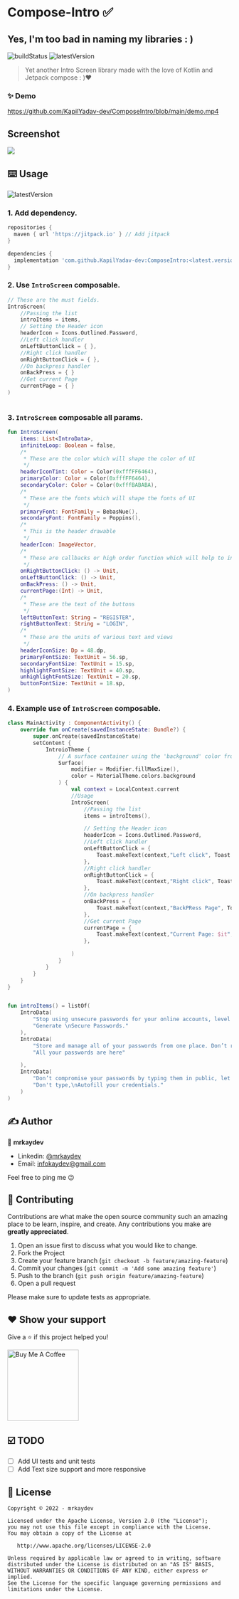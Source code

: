 # Compose-Intro ✅

## Yes, I'm too bad in naming my libraries : )

![buildStatus](https://img.shields.io/github/workflow/status/theapache64/twyper/Java%20CI%20with%20Gradle?style=plastic)
![latestVersion](https://img.shields.io/github/v/release/KapilYadav-dev/ComposeIntro)


> Yet another Intro Screen library made with the love of Kotlin and Jetpack compose : )❤️

### ✨ Demo

https://github.com/KapilYadav-dev/ComposeIntro/blob/main/demo.mp4

## Screenshot

<img src="https://github.com/KapilYadav-dev/ComposeIntro/blob/main/ss.png"/>

## ⌨️ Usage

![latestVersion](https://img.shields.io/github/v/release/KapilYadav-dev/ComposeIntro)

### 1. Add dependency.
```groovy
repositories {
  maven { url 'https://jitpack.io' } // Add jitpack
}

dependencies {
  implementation 'com.github.KapilYadav-dev:ComposeIntro:<latest.version>'
}

```

### 2. Use `IntroScreen` composable.
```kotlin
// These are the must fields.
IntroScreen(
    //Passing the list
    introItems = items,
    // Setting the Header icon
    headerIcon = Icons.Outlined.Password,
    //Left click handler
    onLeftButtonClick = { },
    //Right click handler
    onRightButtonClick = { },
    //On backpress handler
    onBackPress = { }
    //Get current Page
    currentPage = { }
)
   
```
### 3. `IntroScreen` composable all params.
```kotlin
fun IntroScreen(
    items: List<IntroData>,
    infiniteLoop: Boolean = false,
    /*
     * These are the color which will shape the color of UI
     */
    headerIconTint: Color = Color(0xfffFF6464),
    primaryColor: Color = Color(0xfffFF6464),
    secondaryColor: Color = Color(0xfffBABABA),
    /*
     * These are the fonts which will shape the fonts of UI
     */
    primaryFont: FontFamily = BebasNue(),
    secondaryFont: FontFamily = Poppins(),
    /*
     * This is the header drawable
     */
    headerIcon: ImageVector,
    /*
     * These are callbacks or high order function which will help to interact with buttons
     */
    onRightButtonClick: () -> Unit,
    onLeftButtonClick: () -> Unit,
    onBackPress: () -> Unit,
    currentPage:(Int) -> Unit,
    /*
     * These are the text of the buttons
     */
    leftButtonText: String = "REGISTER",
    rightButtonText: String = "LOGIN",
    /*
     * These are the units of various text and views
     */
    headerIconSize: Dp = 48.dp,
    primaryFontSize: TextUnit = 56.sp,
    secondaryFontSize: TextUnit = 15.sp,
    highlightFontSize: TextUnit = 40.sp,
    unhighlightFontSize: TextUnit = 20.sp,
    buttonFontSize: TextUnit = 18.sp,
)
```
### 4. Example use of `IntroScreen` composable.
```kotlin
class MainActivity : ComponentActivity() {
    override fun onCreate(savedInstanceState: Bundle?) {
        super.onCreate(savedInstanceState)
        setContent {
            IntroioTheme {
                // A surface container using the 'background' color from the theme
                Surface(
                    modifier = Modifier.fillMaxSize(),
                    color = MaterialTheme.colors.background
                ) {
                    val context = LocalContext.current
                    //Usage
                    IntroScreen(
                        //Passing the list
                        items = introItems(),

                        // Setting the Header icon
                        headerIcon = Icons.Outlined.Password,
                        //Left click handler
                        onLeftButtonClick = {
                            Toast.makeText(context,"Left click", Toast.LENGTH_SHORT).show()
                        },
                        //Right click handler
                        onRightButtonClick = {
                            Toast.makeText(context,"Right click", Toast.LENGTH_SHORT).show()
                        },
                        //On backpress handler
                        onBackPress = {
                            Toast.makeText(context,"BackPRess Page", Toast.LENGTH_SHORT).show()
                        },
                        //Get current Page
                        currentPage = {
                            Toast.makeText(context,"Current Page: $it", Toast.LENGTH_SHORT).show()
                        },

                    )
                }
            }
        }
    }
}


fun introItems() = listOf(
    IntroData(
        "Stop using unsecure passwords for your online accounts, level up with OnePass. Get the most secure and difficult-to-crack passwords.",
        "Generate \nSecure Passwords."
    ),
    IntroData(
        "Store and manage all of your passwords from one place. Don’t remember hundreds of passwords, just remember one.",
        "All your passwords are here"

    ),
    IntroData(
        "Don’t compromise your passwords by typing them in public, let OnePass autofill those and keep your credentials secure.",
        "Don't type,\nAutofill your credentials."
    )
)
```

## ✍️ Author

👤 **mrkaydev**

* Linkedin: <a href="https://www.linkedin.com/in/mrkaydev/" target="_blank">@mrkaydev</a>
* Email: infokaydev@gmail.com

Feel free to ping me 😉

## 🤝 Contributing

Contributions are what make the open source community such an amazing place to be learn, inspire, and create. Any
contributions you make are **greatly appreciated**.

1. Open an issue first to discuss what you would like to change.
1. Fork the Project
1. Create your feature branch (`git checkout -b feature/amazing-feature`)
1. Commit your changes (`git commit -m 'Add some amazing feature'`)
1. Push to the branch (`git push origin feature/amazing-feature`)
1. Open a pull request

Please make sure to update tests as appropriate.

## ❤ Show your support

Give a ⭐️ if this project helped you!

<a href="https://www.buymeacoffee.com/mrkaydev" target="_blank">
    <img src="https://cdn.buymeacoffee.com/buttons/v2/default-yellow.png" alt="Buy Me A Coffee" width="160">
</a>

## ☑️ TODO

- [ ] Add UI tests and unit tests
- [ ] Add Text size support and more responsive

## 📝 License

```
Copyright © 2022 - mrkaydev

Licensed under the Apache License, Version 2.0 (the "License");
you may not use this file except in compliance with the License.
You may obtain a copy of the License at

   http://www.apache.org/licenses/LICENSE-2.0

Unless required by applicable law or agreed to in writing, software
distributed under the License is distributed on an "AS IS" BASIS,
WITHOUT WARRANTIES OR CONDITIONS OF ANY KIND, either express or implied.
See the License for the specific language governing permissions and
limitations under the License.
```
